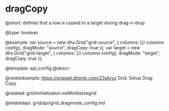 dragCopy
=============

@short: 
defines that a row is copied to a target during drag-n-drop




@type: boolean

@example: 
var source = new dhx.Grid("grid-source", {
    columns: [// columns config],
    dragMode: "source", 
    dragCopy: true
});
var target = new dhx.Grid("grid-target", {
    columns: [// columns config],
    dragMode: "target", 
    dragCopy: true
});


@template:	api_config
@descr: 

@relatedsample: https://snippet.dhtmlx.com/23slivyz	Grid. Setup Drag Copy

@related: grid/initialization.md#initializegrid

@relatedapi: grid/api/grid_dragmode_config.md